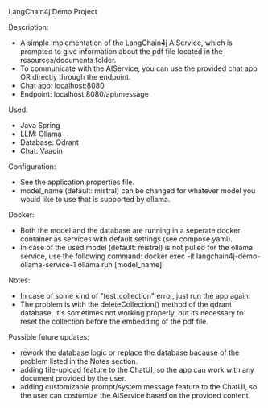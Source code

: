 LangChain4j Demo Project

Description:
- A simple implementation of the LangChain4j AIService, which is prompted to give information about the pdf file located in the resources/documents folder.
- To communicate with the AIService, you can use the provided chat app OR directly through the endpoint.
- Chat app: localhost:8080
- Endpoint: localhost:8080/api/message 

Used:
- Java Spring
- LLM: Ollama
- Database: Qdrant
- Chat: Vaadin

Configuration:
- See the application.properties file.
- model_name (default: mistral) can be changed for whatever model you would like to use that is supported by ollama.

Docker:
- Both the model and the database are running in a seperate docker container as services with default settings (see compose.yaml).
- In case of the used model (default: mistral) is not pulled for the ollama service, use the following command: docker exec -it langchain4j-demo-ollama-service-1 ollama run [model_name]

Notes:
- In case of some kind of "test_collection" error, just run the app again.
- The problem is with the deleteCollection() method of the qdrant database, it's sometimes not working properly, but its necessary to reset the collection before the embedding of the pdf file.

Possible future updates:
- rework the database logic or replace the database bacause of the problem listed in the Notes section.
- adding file-upload feature to the ChatUI, so the app can work with any document provided by the user.
- adding customizable prompt/system message feature to the ChatUI, so the user can costumize the AIService based on the provided content.
